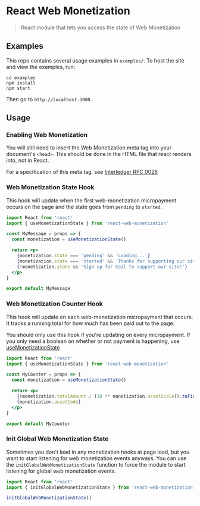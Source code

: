 # React Web Monetization
> React module that lets you access the state of Web Monetization

## Examples

This repo contains several usage examples in `examples/`. To host the site and
view the examples, run:

```
cd examples
npm install
npm start
```

Then go to `http://localhost:3000`.

## Usage

### Enabling Web Monetization

You will still need to insert the Web Monetization meta tag into your
document's `<head>`. This should be done in the HTML file that react renders
into, not in React.

For a specification of this meta tag, see [Interledger RFC
0028](https://github.com/interledger/rfcs/blob/master/0028-web-monetization/0028-web-monetization.md)

### Web Monetization State Hook

This hook will update when the first web-monetization micropayment occurs on the page and the state goes from `pending` to `started`.

```jsx
import React from 'react'
import { useMonetizationState } from 'react-web-monetization'

const MyMessage = props => {
  const monetization = useMonetizationState()

  return <p>
    {monetization.state === 'pending' && 'Loading...'}
    {monetization.state === 'started' && 'Thanks for supporting our site!'}
    {!monetization.state && 'Sign up for Coil to support our site!'}
  </p>
}

export default MyMessage
```

### Web Monetization Counter Hook

This hook will update on each web-monetization micropayment that occurs. It
tracks a running total for how much has been paid out to the page.

You should only use this hook if you're updating on every micropayment. If you
only need a boolean on whether or not payment is happening, use
[useMonetizationState](#web-monetization-state-hook)

```jsx
import React from 'react'
import { useMonetizationState } from 'react-web-monetization'

const MyCounter = props => {
  const monetization = useMonetizationState()

  return <p>
    {(monetization.totalAmount / (10 ** monetization.assetScale)).toFixed(monetization.assetScale)}
    {monetization.assetCode}
  </p>
}

export default MyCounter
```

### Init Global Web Monetization State

Sometimes you don't load in any monetization hooks at page load, but you want
to start listening for web monetization events anyways. You can use the
`initGlobalWebMonetizationState` function to force the module to start
listening for global web monetization events.

```jsx
import React from 'react'
import { initGlobalWebMonetizationState } from 'react-web-monetization'

initGlobalWebMonetizationState()
```
